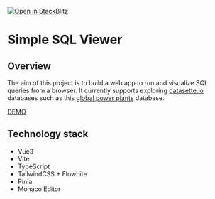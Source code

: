 [![Open in StackBlitz](https://developer.stackblitz.com/img/open_in_stackblitz.svg)](https://stackblitz.com/github/zv3/simple-sql-viewer)
# Simple SQL Viewer

## Overview 

The aim of this project is to build a web app to run and visualize SQL queries from a browser. It currently supports exploring [datasette.io](https://datasette.io/) databases such as this [global power plants](https://global-power-plants.datasettes.com/global-power-plants/global-power-plants) database.

[DEMO](https://vue3-sql-viewer.netlify.com)

## Technology stack

- Vue3
- Vite
- TypeScript
- TailwindCSS + Flowbite
- Pinia
- Monaco Editor
